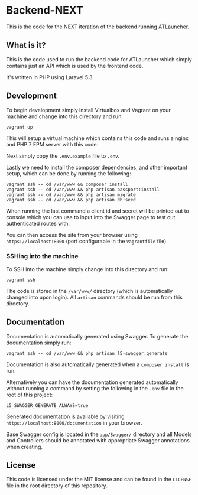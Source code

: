 # Backend-NEXT
This is the code for the NEXT iteration of the backend running ATLauncher.

## What is it?
This is the code used to run the backend code for ATLauncher which simply contains just an API which is used by the frontend code.

It's written in PHP using Laravel 5.3.

## Development
To begin development simply install Virtualbox and Vagrant on your machine and change into this directory and run:

```
vagrant up
```

This will setup a virtual machine which contains this code and runs a nginx and PHP 7 FPM server with this code.

Next simply copy the `.env.example` file to `.env`.

Lastly we need to install the composer dependencies, and other important setup, which can be done by running the following:

```
vagrant ssh -- cd /var/www && composer install
vagrant ssh -- cd /var/www && php artisan passport:install
vagrant ssh -- cd /var/www && php artisan migrate
vagrant ssh -- cd /var/www && php artisan db:seed
```

When running the last command a client id and secret will be printed out to console which you can use to input into the Swagger page to test out authenticated routes with.

You can then access the site from your browser using `https://localhost:8000` (port configurable in the `Vagrantfile` file).

### SSHing into the machine
To SSH into the machine simply change into this directory and run:

```
vagrant ssh
```

The code is stored in the `/var/www/` directory (which is automatically changed into upon login). All `artisan` commands should be run from this directory.

## Documentation
Documentation is automatically generated using Swagger. To generate the documentation simply run:

```
vagrant ssh -- cd /var/www && php artisan l5-swagger:generate
```

Documentation is also automatically generated when a `composer install` is run.

Alternatively you can have the documentation generated automatically without running a command by setting the following in the `.env` file in the root of this project:

```
L5_SWAGGER_GENERATE_ALWAYS=true
```

Generated documentation is available by visiting `https://localhost:8000/documentation` in your browser.

Base Swagger config is located in the `app/Swagger/` directory and all Models and Controllers should be annotated with appropriate Swagger annotations when creating.

## License
This code is licensed under the MIT license and can be found in the `LICENSE` file in the root directory of this repository.